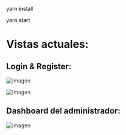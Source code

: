 yarn install

yarn start


# Vistas actuales:

## Login & Register:

![imagen](https://user-images.githubusercontent.com/65474467/171328364-d0085be3-bfab-4d17-bd4f-5e112e30c4bd.png)

![imagen](https://user-images.githubusercontent.com/65474467/171328379-8deba213-6228-485a-940f-65d917d8b050.png)

## Dashboard del administrador:

![imagen](https://user-images.githubusercontent.com/65474467/171328445-d0181b81-b9b1-4b7e-82f0-54c47c6a878a.png)

